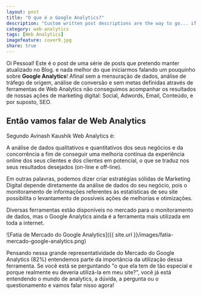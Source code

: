 ```yaml
---
layout: post
title: "O que é o Google Analytics?"
description: "Custom written post descriptions are the way to go... if you're not lazy."
category: web-analytics
tags: [Web Analytics]
imagefeature: cover9.jpg
share: true
---
```


Oi Pessoal! Este é o post de uma série de posts que pretendo manter atualizado no Blog. e nada melhor do que iniciarmos falando um pouquinho sobre <b>Google Analytics</b>! Afinal sem a mensuração de dados, análise de tráfego de origem, análise de conversão e sem metas definidas através de ferramentas de Web Analytics não conseguimos acompanhar os resultados de nossas ações de marketing digital: Social, Adwords, Email, Conteúdo, e por suposto, SEO.

## Então vamos falar de Web Analytics

Segundo Avinash Kaushik Web Analytics é:

A análise de dados qualitativos e quantitativos dos seus negócios e da concorrência a fim de conseguir uma melhoria contínua da experiência online dos seus clientes e dos clientes em potencial, o que se traduz nos seus resultados desejados (on-line e off-line).

Em outras palavras, podemos dizer criar estratégias sólidas de Marketing Digital depende diretamente da análise de dados do seu negócio, pois o monitoramento de informações referentes às estatísticas de seu site possibilita o levantamento de possíveis ações de melhorias e otimizações.

Diversas ferramentas estão disponíveis no mercado para o monitoramento de dados, mas o Google Analytics ainda é a ferramenta mais utilizada em toda a internet.

![Fatia de Mercado do Google Analytics]({{ site.url }}/images/fatia-mercado-google-analytics.png)

Pensando nessa grande representatividade do Mercado do Google Analytics (82%) entendemos parte da importância da utilização dessa ferramenta. Se você está se perguntando "o que ela tem de tão especial e porque realmente eu deveria utilizá-la em meu site?", você já está entendendo o mundo de analytics, a dúvida, a pergunta ou o questionamento e vamos falar nisso agora!

